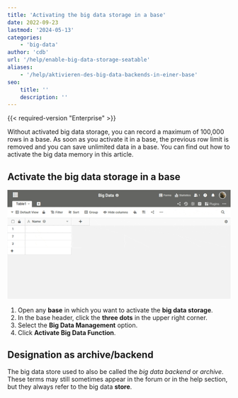 ```yaml
---
title: 'Activating the big data storage in a base'
date: 2022-09-23
lastmod: '2024-05-13'
categories:
    - 'big-data'
author: 'cdb'
url: '/help/enable-big-data-storage-seatable'
aliases:
    - '/help/aktivieren-des-big-data-backends-in-einer-base'
seo:
    title: ''
    description: ''
---
```


{{< required-version "Enterprise" >}}

Without activated big data storage, you can record a maximum of 100,000 rows in a base. As soon as you activate it in a base, the previous row limit is removed and you can save unlimited data in a base. You can find out how to activate the big data memory in this article.

## Activate the big data storage in a base

![How to activate the Big Data backend](images/activate-big-data.gif)

1. Open any **base** in which you want to activate the **big data storage**.
2. In the base header, click the **three dots** in the upper right corner.
3. Select the **Big Data Management** option.
4. Click **Activate Big Data Function**.

## Designation as archive/backend

The big data store used to also be called the _big data backend_ or _archive_. These terms may still sometimes appear in the forum or in the help section, but they always refer to the big data **store**.
